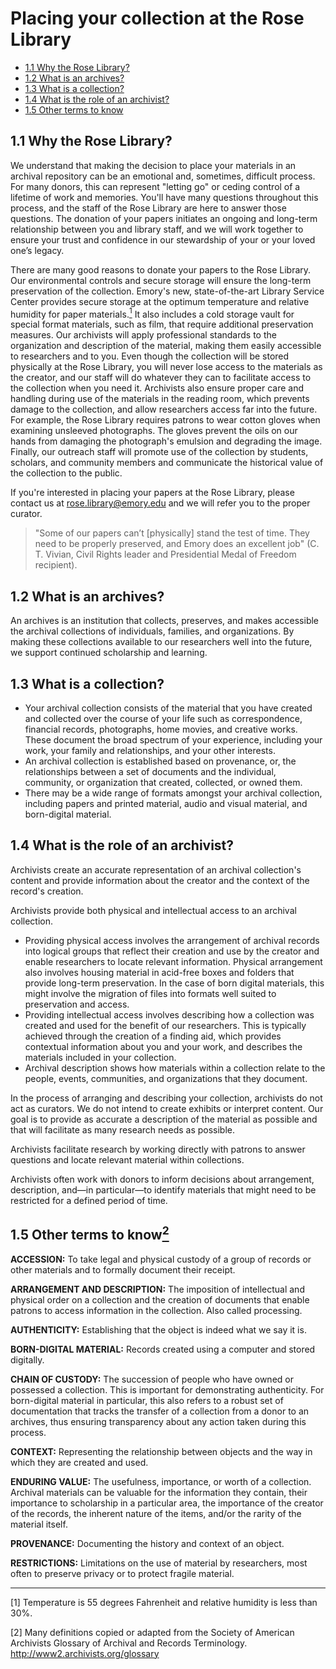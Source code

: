 # Placing your collection at the Rose Library

* [1.1 Why the Rose Library?](#11-why-the-rose-library)
* [1.2 What is an archives?](#12-what-is-an-archives)
* [1.3 What is a collection?](#13-what-is-a-collection)
* [1.4 What is the role of an archivist?](#14-what-is-the-role-of-an-archivist)
* [1.5 Other terms to know](#15-other-terms-to-know2)

## 1.1 Why the Rose Library?

We understand that making the decision to place your materials in an archival repository can be an emotional and, sometimes, difficult process.  For many donors, this can represent "letting go" or ceding control of a lifetime of work and memories.  You'll have many questions throughout this process, and the staff of the Rose Library are here to answer those questions.  The donation of your papers initiates an ongoing and long-term relationship between you and library staff, and we will work together to ensure your trust and confidence in our stewardship of your or your loved one’s legacy.

There are many good reasons to donate your papers to the Rose Library.  Our environmental controls and secure storage will ensure the long-term preservation of the collection.  Emory's new, state-of-the-art Library Service Center provides secure storage at the optimum temperature and relative humidity for paper materials.<a href="#anchor1"><sup>1</sup></a> It also includes a cold storage vault for special format materials, such as film, that require additional preservation measures.  Our archivists will apply professional standards to the organization and description of the material, making them easily accessible to researchers and to you.  Even though the collection will be stored physically at the Rose Library, you will never lose access to the materials as the creator, and our staff will do whatever they can to facilitate access to the collection when you need it.  Archivists also ensure proper care and handling during use of the materials in the reading room, which prevents damage to the collection, and allow researchers access far into the future.  For example, the Rose Library requires patrons to wear cotton gloves when examining unsleeved photographs.  The gloves prevent the oils on our hands from damaging the photograph's emulsion and degrading the image.  Finally, our outreach staff will promote use of the collection by students, scholars, and community members and communicate the historical value of the collection to the public.

If you're interested in placing your papers at the Rose Library, please contact us at rose.library@emory.edu and we will refer you to the proper curator.

> "Some of our papers can’t [physically] stand the test of time. They need to be   properly preserved, and Emory does an excellent job" (C. T. Vivian, Civil Rights
leader and Presidential Medal of Freedom recipient).

## 1.2 What is an archives?

An archives is an institution that collects, preserves, and makes accessible the archival collections of individuals, families, and organizations. By making these collections available to our researchers well into the future, we support continued scholarship and learning.

## 1.3 What is a collection?

* Your archival collection consists of the material that you have created and collected over the course of your life such as correspondence, financial records, photographs, home movies, and creative works. These document the broad spectrum of your experience, including your work, your family and relationships, and your other interests.  
* An archival collection is established based on provenance, or, the relationships between a set of documents and the individual, community, or organization that created, collected, or owned them.
* There may be a wide range of formats amongst your archival collection, including papers and printed material, audio and visual material, and born-digital material.

## 1.4 What is the role of an archivist?

Archivists create an accurate representation of an archival collection's content and provide information about the creator and the context of the record's creation.

Archivists provide both physical and intellectual access to an archival collection.

* Providing physical access involves the arrangement of archival records into logical groups that reflect their creation and use by the creator and enable researchers to locate relevant information.  Physical arrangement also involves housing material in acid-free boxes and folders that provide long-term preservation. In the case of born digital materials, this might involve the migration of files into formats well suited to preservation and access.
* Providing intellectual access involves describing how a collection was created and used for the benefit of our researchers.  This is typically achieved through the creation of a finding aid, which provides contextual information about you and your work, and describes the materials included in your collection.
* Archival description shows how materials within a collection relate to the people, events, communities, and organizations that they document.

In the process of arranging and describing your collection, archivists do not act as curators.  We do not intend to create exhibits or interpret content.  Our goal is to provide as accurate a description of the material as possible and that will facilitate as many research needs as possible.

Archivists facilitate research by working directly with patrons to answer questions and locate relevant material within collections.

Archivists often work with donors to inform decisions about arrangement, description, and—in particular—to identify materials that might need to be restricted for a defined period of time.

## 1.5 Other terms to know<a href="#anchor1"><sup>2</sup></a>

**ACCESSION:** To take legal and physical custody of a group of records or other materials and to formally document their receipt. 

**ARRANGEMENT AND DESCRIPTION:** The imposition of intellectual and physical order on a collection and the creation of documents that enable patrons to access information in the collection.  Also called processing.

**AUTHENTICITY:** Establishing that the object is indeed what we say it is.

**BORN-DIGITAL MATERIAL:** Records created using a computer and stored digitally.

**CHAIN OF CUSTODY:** The succession of people who have owned or possessed a collection. This is important for demonstrating authenticity. For born-digital material in particular, this also refers to a robust set of documentation that tracks the transfer of a collection from a donor to an archives, thus ensuring transparency about any action taken during this process.

**CONTEXT:** Representing the relationship between objects and the way in which they are created and used.

**ENDURING VALUE:** The usefulness, importance, or worth of a collection.  Archival materials can be valuable for the information they contain, their importance to scholarship in a particular area, the importance of the creator of the records, the inherent nature of the items, and/or the rarity of the material itself.

**PROVENANCE:** Documenting the history and context of an object.

**RESTRICTIONS:** Limitations on the use of material by researchers, most often to preserve privacy or to protect fragile material.


---

<a id="anchor1">[1]</a> Temperature is 55 degrees Fahrenheit and relative humidity is less than 30%.

<a id="anchor1">[2]</a> Many definitions copied or adapted from the Society of American Archivists Glossary of Archival and Records Terminology.  http://www2.archivists.org/glossary 